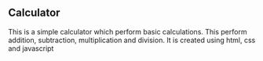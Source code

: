 ## Calculator
This is a simple calculator which perform basic calculations.
This perform addition, subtraction, multiplication and division.
It is created using html, css and javascript
